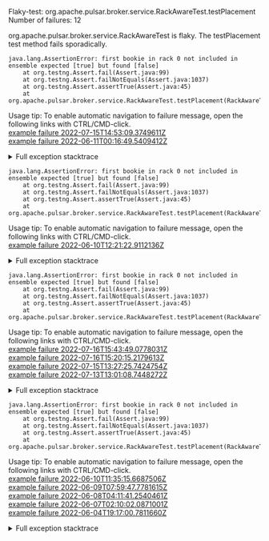         
Flaky-test: org.apache.pulsar.broker.service.RackAwareTest.testPlacement
Number of failures: 12

org.apache.pulsar.broker.service.RackAwareTest is flaky. The testPlacement test method fails sporadically.

```
java.lang.AssertionError: first bookie in rack 0 not included in ensemble expected [true] but found [false]
	at org.testng.Assert.fail(Assert.java:99)
	at org.testng.Assert.failNotEquals(Assert.java:1037)
	at org.testng.Assert.assertTrue(Assert.java:45)
	at org.apache.pulsar.broker.service.RackAwareTest.testPlacement(RackAwareTest.java:135)
```

Usage tip: To enable automatic navigation to failure message, open the following links with CTRL/CMD-click.  
[example failure 2022-07-15T14:53:09.3749611Z](https://github.com/apache/pulsar/runs/7359009535?check_suite_focus=true#step:9:441)  
[example failure 2022-06-11T00:16:49.5409412Z](https://github.com/apache/pulsar/runs/6839584504?check_suite_focus=true#step:9:281)  


<details>
<summary>Full exception stacktrace</summary>
<code><pre>
java.lang.AssertionError: first bookie in rack 0 not included in ensemble expected [true] but found [false]
	at org.testng.Assert.fail(Assert.java:99)
	at org.testng.Assert.failNotEquals(Assert.java:1037)
	at org.testng.Assert.assertTrue(Assert.java:45)
	at org.apache.pulsar.broker.service.RackAwareTest.testPlacement(RackAwareTest.java:135)
	at java.base/jdk.internal.reflect.NativeMethodAccessorImpl.invoke0(Native Method)
	at java.base/jdk.internal.reflect.NativeMethodAccessorImpl.invoke(NativeMethodAccessorImpl.java:62)
	at java.base/jdk.internal.reflect.DelegatingMethodAccessorImpl.invoke(DelegatingMethodAccessorImpl.java:43)
	at java.base/java.lang.reflect.Method.invoke(Method.java:566)
	at org.testng.internal.MethodInvocationHelper.invokeMethod(MethodInvocationHelper.java:132)
	at org.testng.internal.InvokeMethodRunnable.runOne(InvokeMethodRunnable.java:45)
	at org.testng.internal.InvokeMethodRunnable.call(InvokeMethodRunnable.java:73)
	at org.testng.internal.InvokeMethodRunnable.call(InvokeMethodRunnable.java:11)
	at java.base/java.util.concurrent.FutureTask.run(FutureTask.java:264)
	at java.base/java.util.concurrent.ThreadPoolExecutor.runWorker(ThreadPoolExecutor.java:1128)
	at java.base/java.util.concurrent.ThreadPoolExecutor$Worker.run(ThreadPoolExecutor.java:628)
	at java.base/java.lang.Thread.run(Thread.java:829)

</pre></code>
</details>

```
java.lang.AssertionError: first bookie in rack 0 not included in ensemble expected [true] but found [false]
	at org.testng.Assert.fail(Assert.java:99)
	at org.testng.Assert.failNotEquals(Assert.java:1037)
	at org.testng.Assert.assertTrue(Assert.java:45)
	at org.apache.pulsar.broker.service.RackAwareTest.testPlacement(RackAwareTest.java:144)
```

Usage tip: To enable automatic navigation to failure message, open the following links with CTRL/CMD-click.  
[example failure 2022-06-10T12:21:22.9112136Z](https://github.com/apache/pulsar/runs/6830378843?check_suite_focus=true#step:9:299)  


<details>
<summary>Full exception stacktrace</summary>
<code><pre>
java.lang.AssertionError: first bookie in rack 0 not included in ensemble expected [true] but found [false]
	at org.testng.Assert.fail(Assert.java:99)
	at org.testng.Assert.failNotEquals(Assert.java:1037)
	at org.testng.Assert.assertTrue(Assert.java:45)
	at org.apache.pulsar.broker.service.RackAwareTest.testPlacement(RackAwareTest.java:144)
	at java.base/jdk.internal.reflect.NativeMethodAccessorImpl.invoke0(Native Method)
	at java.base/jdk.internal.reflect.NativeMethodAccessorImpl.invoke(NativeMethodAccessorImpl.java:62)
	at java.base/jdk.internal.reflect.DelegatingMethodAccessorImpl.invoke(DelegatingMethodAccessorImpl.java:43)
	at java.base/java.lang.reflect.Method.invoke(Method.java:566)
	at org.testng.internal.MethodInvocationHelper.invokeMethod(MethodInvocationHelper.java:132)
	at org.testng.internal.InvokeMethodRunnable.runOne(InvokeMethodRunnable.java:45)
	at org.testng.internal.InvokeMethodRunnable.call(InvokeMethodRunnable.java:73)
	at org.testng.internal.InvokeMethodRunnable.call(InvokeMethodRunnable.java:11)
	at java.base/java.util.concurrent.FutureTask.run(FutureTask.java:264)
	at java.base/java.util.concurrent.ThreadPoolExecutor.runWorker(ThreadPoolExecutor.java:1128)
	at java.base/java.util.concurrent.ThreadPoolExecutor$Worker.run(ThreadPoolExecutor.java:628)
	at java.base/java.lang.Thread.run(Thread.java:829)

</pre></code>
</details>

```
java.lang.AssertionError: first bookie in rack 0 not included in ensemble expected [true] but found [false]
	at org.testng.Assert.fail(Assert.java:99)
	at org.testng.Assert.failNotEquals(Assert.java:1037)
	at org.testng.Assert.assertTrue(Assert.java:45)
	at org.apache.pulsar.broker.service.RackAwareTest.testPlacement(RackAwareTest.java:145)
```

Usage tip: To enable automatic navigation to failure message, open the following links with CTRL/CMD-click.  
[example failure 2022-07-16T15:43:49.0778031Z](https://github.com/apache/pulsar/runs/7371495930?check_suite_focus=true#step:10:1129)  
[example failure 2022-07-16T15:20:15.2179613Z](https://github.com/apache/pulsar/runs/7371381437?check_suite_focus=true#step:10:879)  
[example failure 2022-07-15T13:27:25.7424754Z](https://github.com/apache/pulsar/runs/7358260032?check_suite_focus=true#step:10:879)  
[example failure 2022-07-13T13:01:08.7448272Z](https://github.com/apache/pulsar/runs/7320944455?check_suite_focus=true#step:10:950)  


<details>
<summary>Full exception stacktrace</summary>
<code><pre>
java.lang.AssertionError: first bookie in rack 0 not included in ensemble expected [true] but found [false]
	at org.testng.Assert.fail(Assert.java:99)
	at org.testng.Assert.failNotEquals(Assert.java:1037)
	at org.testng.Assert.assertTrue(Assert.java:45)
	at org.apache.pulsar.broker.service.RackAwareTest.testPlacement(RackAwareTest.java:145)
	at java.base/jdk.internal.reflect.NativeMethodAccessorImpl.invoke0(Native Method)
	at java.base/jdk.internal.reflect.NativeMethodAccessorImpl.invoke(NativeMethodAccessorImpl.java:77)
	at java.base/jdk.internal.reflect.DelegatingMethodAccessorImpl.invoke(DelegatingMethodAccessorImpl.java:43)
	at java.base/java.lang.reflect.Method.invoke(Method.java:568)
	at org.testng.internal.MethodInvocationHelper.invokeMethod(MethodInvocationHelper.java:132)
	at org.testng.internal.InvokeMethodRunnable.runOne(InvokeMethodRunnable.java:45)
	at org.testng.internal.InvokeMethodRunnable.call(InvokeMethodRunnable.java:73)
	at org.testng.internal.InvokeMethodRunnable.call(InvokeMethodRunnable.java:11)
	at java.base/java.util.concurrent.FutureTask.run(FutureTask.java:264)
	at java.base/java.util.concurrent.ThreadPoolExecutor.runWorker(ThreadPoolExecutor.java:1136)
	at java.base/java.util.concurrent.ThreadPoolExecutor$Worker.run(ThreadPoolExecutor.java:635)
	at java.base/java.lang.Thread.run(Thread.java:833)

</pre></code>
</details>

```
java.lang.AssertionError: first bookie in rack 0 not included in ensemble expected [true] but found [false]
	at org.testng.Assert.fail(Assert.java:99)
	at org.testng.Assert.failNotEquals(Assert.java:1037)
	at org.testng.Assert.assertTrue(Assert.java:45)
	at org.apache.pulsar.broker.service.RackAwareTest.testPlacement(RackAwareTest.java:142)
```

Usage tip: To enable automatic navigation to failure message, open the following links with CTRL/CMD-click.  
[example failure 2022-06-10T11:35:15.6687506Z](https://github.com/apache/pulsar/runs/6830068240?check_suite_focus=true#step:10:662)  
[example failure 2022-06-09T07:59:47.7781615Z](https://github.com/apache/pulsar/runs/6807798424?check_suite_focus=true#step:10:660)  
[example failure 2022-06-08T04:11:41.2540461Z](https://github.com/apache/pulsar/runs/6786847531?check_suite_focus=true#step:10:659)  
[example failure 2022-06-07T02:10:02.0871001Z](https://github.com/apache/pulsar/runs/6766330496?check_suite_focus=true#step:9:671)  
[example failure 2022-06-04T19:17:00.7811660Z](https://github.com/apache/pulsar/runs/6740218946?check_suite_focus=true#step:10:654)  


<details>
<summary>Full exception stacktrace</summary>
<code><pre>
java.lang.AssertionError: first bookie in rack 0 not included in ensemble expected [true] but found [false]
	at org.testng.Assert.fail(Assert.java:99)
	at org.testng.Assert.failNotEquals(Assert.java:1037)
	at org.testng.Assert.assertTrue(Assert.java:45)
	at org.apache.pulsar.broker.service.RackAwareTest.testPlacement(RackAwareTest.java:142)
	at java.base/jdk.internal.reflect.NativeMethodAccessorImpl.invoke0(Native Method)
	at java.base/jdk.internal.reflect.NativeMethodAccessorImpl.invoke(NativeMethodAccessorImpl.java:77)
	at java.base/jdk.internal.reflect.DelegatingMethodAccessorImpl.invoke(DelegatingMethodAccessorImpl.java:43)
	at java.base/java.lang.reflect.Method.invoke(Method.java:568)
	at org.testng.internal.MethodInvocationHelper.invokeMethod(MethodInvocationHelper.java:132)
	at org.testng.internal.InvokeMethodRunnable.runOne(InvokeMethodRunnable.java:45)
	at org.testng.internal.InvokeMethodRunnable.call(InvokeMethodRunnable.java:73)
	at org.testng.internal.InvokeMethodRunnable.call(InvokeMethodRunnable.java:11)
	at java.base/java.util.concurrent.FutureTask.run(FutureTask.java:264)
	at java.base/java.util.concurrent.ThreadPoolExecutor.runWorker(ThreadPoolExecutor.java:1136)
	at java.base/java.util.concurrent.ThreadPoolExecutor$Worker.run(ThreadPoolExecutor.java:635)
	at java.base/java.lang.Thread.run(Thread.java:833)

</pre></code>
</details>

